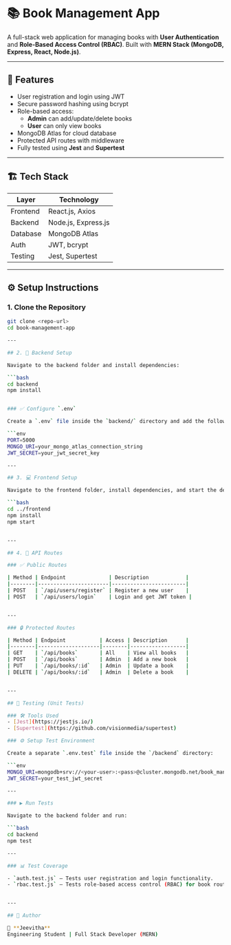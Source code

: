 # 📚 Book Management App

A full-stack web application for managing books with **User Authentication** and **Role-Based Access Control (RBAC)**. Built with **MERN Stack (MongoDB, Express, React, Node.js)**.

---

## 🔑 Features

- User registration and login using JWT
- Secure password hashing using bcrypt
- Role-based access: 
  - **Admin** can add/update/delete books
  - **User** can only view books
- MongoDB Atlas for cloud database
- Protected API routes with middleware
- Fully tested using **Jest** and **Supertest**

---

## 🏗️ Tech Stack

| Layer        | Technology            |
|--------------|------------------------|
| Frontend     | React.js, Axios        |
| Backend      | Node.js, Express.js    |
| Database     | MongoDB Atlas          |
| Auth         | JWT, bcrypt            |
| Testing      | Jest, Supertest        |

---


## ⚙️ Setup Instructions

### 1. Clone the Repository

```bash
git clone <repo-url>
cd book-management-app

---

## 2. 🔧 Backend Setup

Navigate to the backend folder and install dependencies:

```bash
cd backend
npm install


### ✅ Configure `.env`

Create a `.env` file inside the `backend/` directory and add the following:

```env
PORT=5000
MONGO_URI=your_mongo_atlas_connection_string
JWT_SECRET=your_jwt_secret_key

---

## 3. 💻 Frontend Setup

Navigate to the frontend folder, install dependencies, and start the development server:

```bash
cd ../frontend
npm install
npm start


---

## 4. 📡 API Routes

### ✅ Public Routes

| Method | Endpoint              | Description            |
|--------|-----------------------|------------------------|
| POST   | `/api/users/register` | Register a new user    |
| POST   | `/api/users/login`    | Login and get JWT token |


---

### 🔒 Protected Routes

| Method | Endpoint           | Access | Description      |
|--------|--------------------|--------|------------------|
| GET    | `/api/books`       | All    | View all books   |
| POST   | `/api/books`       | Admin  | Add a new book   |
| PUT    | `/api/books/:id`   | Admin  | Update a book    |
| DELETE | `/api/books/:id`   | Admin  | Delete a book    |


---

## 🧪 Testing (Unit Tests)

### 🛠️ Tools Used
- [Jest](https://jestjs.io/)
- [Supertest](https://github.com/visionmedia/supertest)

### ⚙️ Setup Test Environment

Create a separate `.env.test` file inside the `/backend` directory:

```env
MONGO_URI=mongodb+srv://<your-user>:<pass>@cluster.mongodb.net/book_management_test
JWT_SECRET=your_test_jwt_secret

---

### ▶️ Run Tests

Navigate to the backend folder and run:

```bash
cd backend
npm test

---

### 📊 Test Coverage

- `auth.test.js` — Tests user registration and login functionality.
- `rbac.test.js` — Tests role-based access control (RBAC) for book routes.


---

## 📄 Author

👤 **Jeevitha**  
Engineering Student | Full Stack Developer (MERN)

